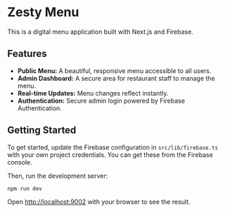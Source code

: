 # Zesty Menu

This is a digital menu application built with Next.js and Firebase.

## Features

- **Public Menu:** A beautiful, responsive menu accessible to all users.
- **Admin Dashboard:** A secure area for restaurant staff to manage the menu.
- **Real-time Updates:** Menu changes reflect instantly.
- **Authentication:** Secure admin login powered by Firebase Authentication.

## Getting Started

To get started, update the Firebase configuration in `src/lib/firebase.ts` with your own project credentials. You can get these from the Firebase console.

Then, run the development server:

```bash
npm run dev
```

Open [http://localhost:9002](http://localhost:9002) with your browser to see the result.
